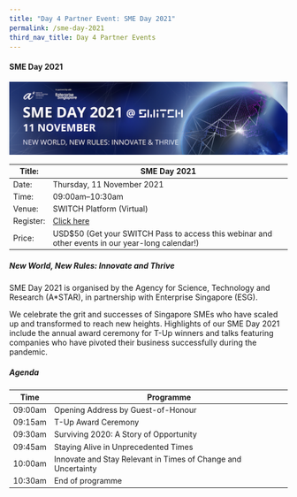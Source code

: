 ```yaml
---
title: "Day 4 Partner Event: SME Day 2021"
permalink: /sme-day-2021
third_nav_title: Day 4 Partner Events
---
```


#### SME Day 2021
![Alt text for image on Isomer site](/images/switch_day_4_sme_day_2021_banner.png)

| Title: | SME Day 2021 |
| -------- | -------- |
| Date: | Thursday, 11 November 2021     |
| Time: | 09:00am–10:30am     |
| Venue: | SWITCH Platform (Virtual)     |
| Register: | [Click here](https://bit.ly/switch2021reg_web)     |
| Price: | USD$50 (Get your SWITCH Pass to access this webinar and other events in our year-long calendar!)    |

##### New World, New Rules: Innovate and Thrive
SME Day 2021 is organised by the Agency for Science, Technology and Research (A*STAR), in partnership with Enterprise Singapore (ESG).

We celebrate the grit and successes of Singapore SMEs who have scaled up and transformed to reach new heights. Highlights of our SME Day 2021 include the annual award ceremony for T-Up winners and talks featuring companies who have pivoted their business successfully during the pandemic.

##### Agenda

| Time | Programme |
| -------- | -------- |
| 09:00am     | Opening Address by Guest-of-Honour     |
| 09:15am     | T-Up Award Ceremony     |
| 09:30am     | Surviving 2020: A Story of Opportunity     |
| 09:45am     | Staying Alive in Unprecedented Times   |
| 10:00am     | Innovate and Stay Relevant in Times of Change and Uncertainty     |
| 10:30am     | End of programme     |

